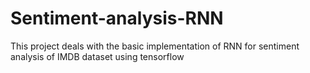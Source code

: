 # Sentiment-analysis-RNN
This project deals with the basic implementation of RNN for sentiment analysis of IMDB dataset using tensorflow
